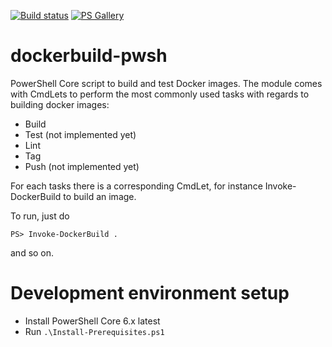 [![Build status](https://api.travis-ci.com/3shapeAS/dockerbuild-pwsh.svg?branch=master)](https://travis-ci.com/3shapeAS/dockerbuild-pwsh)
[![PS Gallery](https://img.shields.io/badge/install-PS%20Gallery-blue.svg)](https://www.powershellgallery.com/packages/Docker.Build/)

# dockerbuild-pwsh

PowerShell Core script to build and test Docker images.
The module comes with CmdLets to perform the most commonly used tasks with regards to building docker images:

- Build
- Test (not implemented yet)
- Lint
- Tag
- Push (not implemented yet)

For each tasks there is a corresponding CmdLet, for instance Invoke-DockerBuild to build an image.

To run, just do

```pwsh
PS> Invoke-DockerBuild .
```
and so on.

# Development environment setup

* Install PowerShell Core 6.x latest
* Run `.\Install-Prerequisites.ps1`
